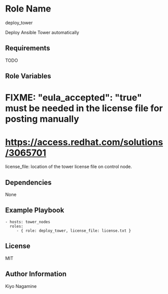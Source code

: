 Role Name
=========

deploy_tower

Deploy Ansible Tower automatically

Requirements
------------

TODO

Role Variables
--------------
# FIXME: "eula_accepted": "true" must be needed in the license file for posting manually
# https://access.redhat.com/solutions/3065701
license_file: location of the tower license file on control node.



Dependencies
------------
None

Example Playbook
----------------

    - hosts: tower_nodes
      roles:
         - { role: deploy_tower, license_file: license.txt }

License
-------

MIT

Author Information
------------------

Kiyo Nagamine

